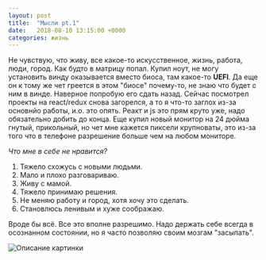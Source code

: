 ```yaml
---
layout: post
title:  "Мысли pt.1"
date:   2018-08-10 13:15:00 +0000
categories: жизнь
---
```

Не чувствую, что живу, все какое-то искусственное, жизнь, работа, люди, город. Как будто в матрицу попал. Купил ноут, не могу установить винду оказывается вместо биоса, там какое-то <strong>UEFI</strong>. Да еще он к тому же чет греется в этом "биосе" почему-то, не знаю что будет с ним в винде. Наверное попробую его сдать назад.
Сейчас посмотрел проекты на react/redux снова загорелся, а то я что-то заглох из-за основнйо работы, и.о. это опять. Реакт и js это прям круто уже, надо обязательно добить до конца.
Еще купил новый монитор на 24 дюйма гнутый, прикольный, но чет мне кажется пиксели крупноваты, это из-за того что в телефоне разрешение больше чем на любом мониторе.

<em>Что мне в себе не нравится?</em>
1. Тяжело схожусь с новыми людьми.
2. Мало и плохо разговариваю.
3. Живу с мамой.
4. Тяжело принимаю решения.
5. Не меняю работу и город, хотя хочу это сделать.
6. Становлюсь ленивым и хуже соображаю.

Вроде бы всё. Все это вполне разрешимо.
Надо держать себе всегда в осознанном состоянии, но я часто позволяю своим мозгам "засыпать".

![Описание картинки](https://hexlet.io/icons/default/favicon-196x196.png "заголовок картинки")
